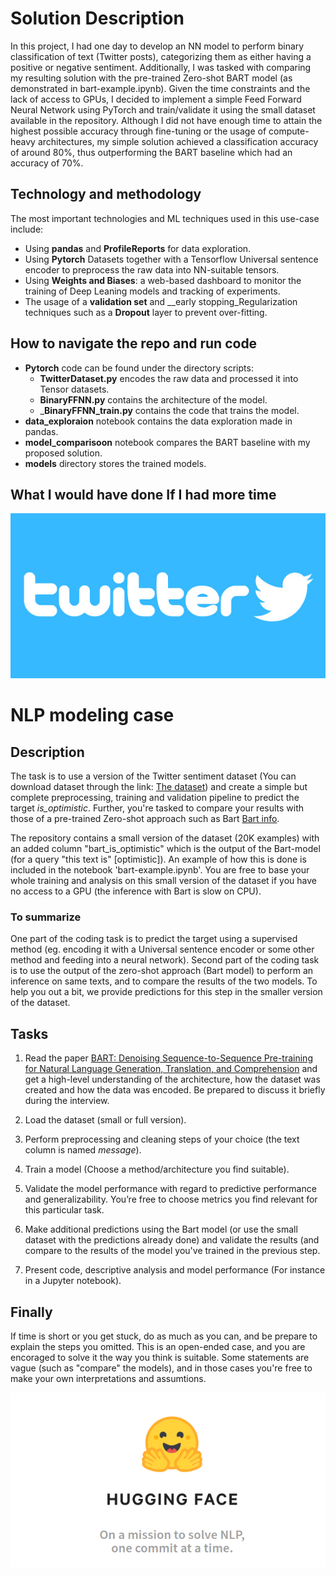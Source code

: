 # Solution Description

In this project, I had one day to develop an NN model to perform binary classification of text (Twitter posts), categorizing them as either having a positive or negative sentiment. Additionally, I was tasked with comparing my resulting solution with the pre-trained Zero-shot BART model (as demonstrated in bart-example.ipynb). Given the time constraints and the lack of access to GPUs, I decided to implement a simple Feed Forward Neural Network using PyTorch and train/validate it using the small dataset available in the repository.
Although I did not have enough time to attain the highest possible accuracy through fine-tuning or the usage of compute-heavy architectures, my simple solution achieved a classification accuracy of around 80%, thus outperforming the BART baseline which had an accuracy of 70%.

## Technology and methodology
The most important technologies and ML techniques used in this use-case include:

- Using __pandas__ and __ProfileReports__ for data exploration.
- Using __Pytorch__ Datasets together with a Tensorflow Universal sentence encoder to preprocess the raw data into NN-suitable tensors.
- Using __Weights and Biases__: a web-based dashboard to monitor the training of Deep Leaning models and tracking of experiments.
- The usage of a __validation set__ and __early stopping_Regularization techniques such as a __Dropout__ layer to prevent over-fitting.

## How to navigate the repo and run code
- __Pytorch__ code can be found under the directory scripts:
    - __TwitterDataset.py__ encodes the raw data and processed it into Tensor datasets.
    - __BinaryFFNN.py__ contains the architecture of the model.
    - ___BinaryFFNN_train.py__ contains the code that trains the model.
- __data_exploraion__ notebook contains the data exploration made in pandas.
- __model_comparisoon__ notebook compares the BART baseline with my proposed solution.
- __models__ directory stores the trained models.

## What I would have done If I had more time


![Twitter](img/twitter.jpg)

# NLP modeling case

## Description

The task is to use a version of the Twitter sentiment dataset (You can download dataset through the link: [The dataset](https://drive.google.com/file/d/13mAaFqCrscUYkoITf4rZ6qG9ptAlIJVb/view?usp=sharing)) and create a simple but complete preprocessing, training and validation pipeline to predict the target *is_optimistic*. 
Further, you're tasked to compare your results with those of a pre-trained Zero-shot approach such as Bart [Bart info](https://huggingface.co/transformers/model_doc/bart.html).


The repository contains a small version of the dataset (20K examples) with an added column "bart_is_optimistic" which is the output of the Bart-model (for a query "this text is" [optimistic]). An example of how this is done is included in the notebook 'bart-example.ipynb'. You are free to base your whole training and analysis on this small version of the dataset if you have no access to a GPU (the inference with Bart is slow on CPU). 

### To summarize 

One part of the coding task is to predict the target using a supervised method (eg. encoding it with a Universal sentence encoder or some other method and feeding into a neural network). Second part of the coding task is to use the output of the zero-shot approach (Bart model) to perform an inference on same texts, and to compare the results of the two models. To help you out a bit, we provide predictions for this step in the smaller version of the dataset. 


## Tasks

1. Read the paper [BART: Denoising Sequence-to-Sequence Pre-training for Natural Language Generation, Translation, and Comprehension](https://arxiv.org/abs/1910.13461) and get a high-level understanding of the architecture, how the dataset was created and how the data was encoded. Be prepared to discuss it briefly during the interview.

2. Load the dataset (small or full version). 

3. Perform preprocessing and cleaning steps of your choice (the text column is named *message*).

4. Train a model (Choose a method/architecture you find suitable).

5. Validate the model performance with regard to predictive performance and generalizability. You’re free to choose metrics you find relevant for this particular task.

6. Make additional predictions using the Bart model (or use the small dataset with the predictions already done) and validate the results (and compare to the results of the model you've trained in the previous step.

7. Present code, descriptive analysis and model performance (For instance in a Jupyter notebook).

## Finally

If time is short or you get stuck, do as much as you can, and be prepare to explain the steps you omitted. 
This is an open-ended case, and you are encoraged to solve it the way you think is suitable. Some statements are vague (such as "compare" the models), and in those cases you're free to make your own interpretations and assumtions. 


![Huggingface](img/huggingface.png)